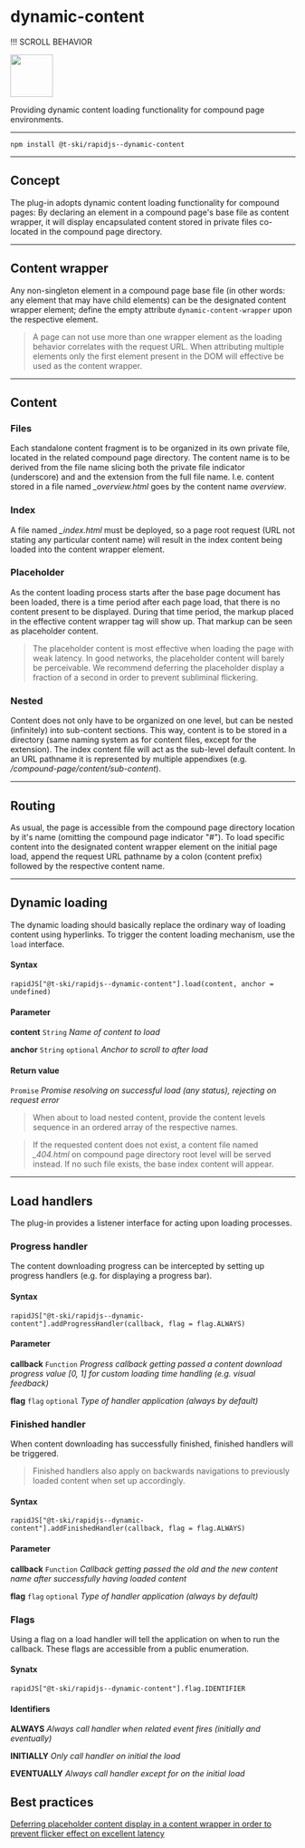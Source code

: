 # dynamic-content

!!! SCROLL BEHAVIOR

<a href="https://rapidjs.org"><img src="https://rapidjs.org/assets/readme-plugin-badge.svg" height="75"></a>

Providing dynamic content loading functionality for compound page environments.

---

```
npm install @t-ski/rapidjs--dynamic-content
```

---

## Concept

The plug-in adopts dynamic content loading functionality for compound pages: By declaring an element in a compound page's base file as content wrapper, it will display encapsulated content stored in private files co-located in the compound page directory.

---

## Content wrapper

Any non-singleton element in a compound page base file (in other words: any element that may have child elements) can be the designated content wrapper element; define the empty attribute `dynamic-content-wrapper` upon the respective element.

> A page can not use more than one wrapper element as the loading behavior correlates with the request URL. When attributing multiple elements only the first element present in the DOM will effective be used as the content wrapper.

---

## Content

### Files

Each standalone content fragment is to be organized in its own private file, located in the related compound page directory. The content name is to be derived from the file name slicing both the private file indicator (underscore) and and the extension from the full file name. I.e. content stored in a file named *_overview.html* goes by the content name *overview*.

### Index

A file named *_index.html* must be deployed, so a page root request (URL not stating any particular content name) will result in the index content being loaded into the content wrapper element.

### Placeholder

As the content loading process starts after the base page document has been loaded, there is a time period after each page load, that there is no content present to be displayed. During that time period, the markup placed in the effective content wrapper tag will show up. That markup can be seen as placeholder content.

> The placeholder content is most effective when loading the page with weak latency. In good networks, the placeholder content will barely be perceivable. We recommend deferring the placeholder display a fraction of a second in order to prevent subliminal flickering.

### Nested

Content does not only have to be organized on one level, but can be nested (infinitely) into sub-content sections. This way, content is to be stored in a directory (same naming system as for content files, except for the extension). The index content file will act as the sub-level default content. In an URL pathname it is represented by multiple appendixes (e.g. */compound-page/content/sub-content*).

---

## Routing

As usual, the page is accessible from the compound page directory location by it's name (omitting the compound page indicator "#"). To load specific content into the designated content wrapper element on the initial page load, append the request URL pathname by a colon (content prefix) followed by the respective content name.

---

## Dynamic loading

The dynamic loading should basically replace the ordinary way of loading content using hyperlinks. To trigger the content loading mechanism, use the `load` interface.

#### Syntax

```
rapidJS["@t-ski/rapidjs--dynamic-content"].load(content, anchor = undefined)
```

#### Parameter

**content** `String`            *Name of content to load*

**anchor** `String` `optional`  *Anchor to scroll to after load*

#### Return value

`Promise`                       *Promise resolving on successful load (any status), rejecting on request error*

> When about to load nested content, provide the content levels sequence in an ordered array of the respective names.

> If the requested content does not exist, a content file named *_404.html* on compound page directory root level will be served instead. If no such file exists, the base index content will appear.

---

## Load handlers

The plug-in provides a listener interface for acting upon loading processes.

### Progress handler

The content downloading progress can be intercepted by setting up progress handlers (e.g. for displaying a progress bar).

#### Syntax

```
rapidJS["@t-ski/rapidjs--dynamic-content"].addProgressHandler(callback, flag = flag.ALWAYS)
```

#### Parameter

**callback** `Function`         *Progress callback getting passed a content download progress value [0, 1] for custom loading time handling (e.g. visual feedback)*

**flag** `flag` `optional`      *Type of handler application (always by default)*

### Finished handler

When content downloading has successfully finished, finished handlers will be triggered.

> Finished handlers also apply on backwards navigations to previously loaded content when set up accordingly.

#### Syntax

```
rapidJS["@t-ski/rapidjs--dynamic-content"].addFinishedHandler(callback, flag = flag.ALWAYS)
```

#### Parameter

**callback** `Function`         *Callback getting passed the old and the new content name after successfully having loaded content*

**flag** `flag` `optional`      *Type of handler application (always by default)*

### Flags

Using a flag on a load handler will tell the application on when to run the callback. These flags are accessible from a public enumeration.

#### Synatx

```
rapidJS["@t-ski/rapidjs--dynamic-content"].flag.IDENTIFIER
```

#### Identifiers

**ALWAYS**                      *Always call handler when related event fires (initially and eventually)*

**INITIALLY**                   *Only call handler on initial the load*

**EVENTUALLY**                  *Always call handler except for on the initial load*

## Best practices

[Deferring placeholder content display in a content wrapper in order to prevent flicker effect on excellent latency](https://gist.github.com/t-ski/14a1dce4cd403f98f000c554cfeb1747)